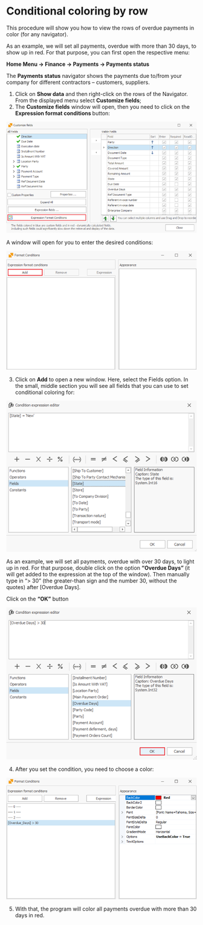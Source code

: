 # Conditional coloring by row

This procedure will show you how to view the rows of overdue payments in color (for any navigator). 

As an example, we will set all payments, overdue with more than 30 days, to show up in red. For that purpose, you can first open the respective menu: 

<b>Home Menu -> Finance -> Payments -> Payments status </b>

The <b>Payments status</b> navigator shows the payments due to/from your company for different contractors – customers, suppliers.

1.	Click on <b>Show data</b> and then right-click on the rows of the Navigator. From the displayed menu select **Customize fields**; 
2.	The <b> Customize fields</b> window will open, then you need to click on the <b>Expression format conditions </b> button: 

![Customize fields](pictures/customize-fileds.png)
 
A window will open for you to enter the desired conditions:

![Format Conditions](pictures/format-conditions.png)

3.	Click on <b>Add</b> to open a new window. Here, select the Fields option. In the small, middle section you will see all fields that you can use to set conditional coloring for:

![Condition expression editor](pictures/condition-expression-editor.png)
 
As an example, we will set all payments, overdue with over 30 days, to light up in red. For that purpose, double click on the option <b> “Overdue Days” </b> (it will get added to the expression at the top of the window). Then manually type in “> 30” (the greater-than sign and the number 30, without the quotes) after [Overdue Days].

Click on the <b>“OK”</b> button

![Overdue Days](pictures/overdue-days.png)

4.	After you set the condition, you need to choose a color:

![Selecting color](pictures/select-color.png)

5.	With that, the program will color all payments overdue with more than 30 days in red.
